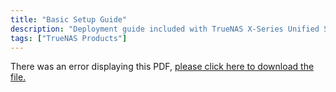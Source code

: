 ```yaml
---
title: "Basic Setup Guide"
description: "Deployment guide included with TrueNAS X-Series Unified Storage Arrays purchased from iXsystems."
tags: ["TrueNAS Products"]
---
```


<object data="https://www.truenas.com/docs/files/XseriesBSGv1_6.pdf" type="application/pdf" width="95%" height="1000">
  There was an error displaying this PDF, <a href="https://www.truenas.com/docs/files/XseriesBSGv1_6.pdf">please click here to download the file.</a>
</object>
